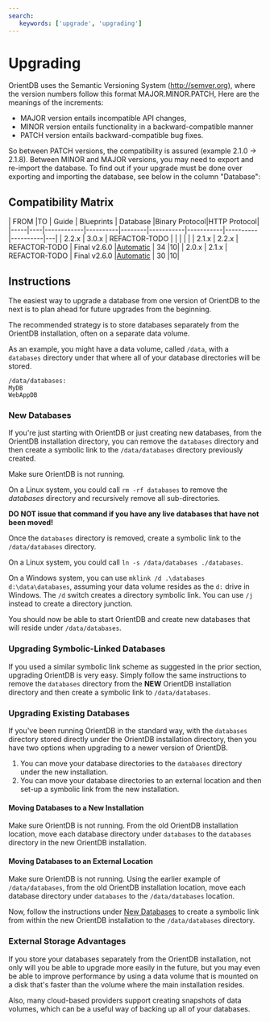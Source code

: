 ```yaml
---
search:
   keywords: ['upgrade', 'upgrading']
---
```



# Upgrading

OrientDB uses the Semantic Versioning System (http://semver.org), where the version numbers follow this format MAJOR.MINOR.PATCH,
Here are the meanings of the increments:

- MAJOR version entails incompatible API changes,
- MINOR version entails functionality in a backward-compatible manner
- PATCH version entails backward-compatible bug fixes.

So between PATCH versions, the compatibility is assured (example 2.1.0 -> 2.1.8). Between MINOR and MAJOR versions, you may need to export and re-import the database. To find out if your upgrade must be done over exporting and importing the database, see below in the column "Database":

## Compatibility Matrix

| FROM |TO | Guide | Blueprints | Database |Binary Protocol|HTTP Protocol|
|-----|----|------------|----------|--------|-----------|-----------|----------|----------|---|
| 2.2.x | 3.0.x | REFACTOR-TODO |              |  |   | |
| 2.1.x | 2.2.x | REFACTOR-TODO | Final v2.6.0 |[Automatic](../misc/Backward-compatibility.md) | 34 |10|
| 2.0.x | 2.1.x | REFACTOR-TODO | Final v2.6.0 |[Automatic](../misc/Backward-compatibility.md) | 30 |10|


## Instructions

The easiest way to upgrade a database from one version of OrientDB to the next is to plan ahead for future upgrades from the beginning.

The recommended strategy is to store databases separately from the OrientDB installation, often on a separate data volume.

As an example, you might have a data volume, called `/data`, with a `databases` directory under that where all of your database directories will be stored. 

```
/data/databases:
MyDB
WebAppDB
```

### New Databases
If you're just starting with OrientDB or just creating new databases, from the OrientDB installation directory, you can remove the `databases` directory and then create a symbolic link to the `/data/databases` directory previously created.

Make sure OrientDB is not running.

On a Linux system, you could call `rm -rf databases` to remove the *databases* directory and recursively remove all sub-directories.

**DO NOT issue that command if you have any live databases that have not been moved!**     

Once the `databases` directory is removed, create a symbolic link to the `/data/databases` directory.

On a Linux system, you could call `ln -s /data/databases ./databases`.

On a Windows system, you can use `mklink /d .\databases d:\data\databases`, assuming your data volume resides as the `d:` drive in Windows.  The `/d` switch creates a directory symbolic link.  You can use `/j` instead to create a directory junction.

You should now be able to start OrientDB and create new databases that will reside under `/data/databases`.

### Upgrading Symbolic-Linked Databases
If you used a similar symbolic link scheme as suggested in the prior section, upgrading OrientDB is very easy.  Simply follow the same instructions to remove the `databases` directory from the **NEW** OrientDB installation directory and then create a symbolic link to `/data/databases`.

### Upgrading Existing Databases
If you've been running OrientDB in the standard way, with the `databases` directory stored directly under the OrientDB installation directory, then you have two options when upgrading to a newer version of OrientDB.

1. You can move your database directories to the `databases` directory under the new installation.
2. You can move your database directories to an external location and then set-up a symbolic link from the new installation. 

#### Moving Databases to a New Installation
Make sure OrientDB is not running.  From the old OrientDB installation location, move each database directory under `databases` to the `databases` directory in the new OrientDB installation.

#### Moving Databases to an External Location
Make sure OrientDB is not running.  Using the earlier example of `/data/databases`, from the old OrientDB installation location, move each database directory under `databases` to the `/data/databases` location. 

Now, follow the instructions under [New Databases](#new-databases) to create a symbolic link from within the new OrientDB installation to the `/data/databases` directory.

### External Storage Advantages
If you store your databases separately from the OrientDB installation, not only will you be able to upgrade more easily in the future, but you may even be able to improve performance by using a data volume that is mounted on a disk that's faster than the volume where the main installation resides.

Also, many cloud-based providers support creating snapshots of data volumes, which can be a useful way of backing up all of your databases.


